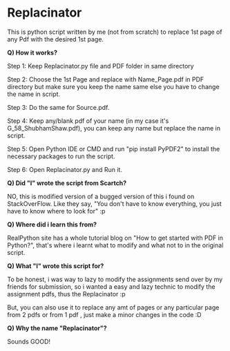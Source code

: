 # Replacinator
This is python script written by me (not from scratch) to replace 1st page of any Pdf with the desired 1st page.

**Q) How it works?**

  Step 1: Keep Replacinator.py file and PDF folder in same directory
  
  Step 2: Choose the 1st Page and replace with Name_Page.pdf in PDF directory but make sure you keep the name same else you have to change the name in script.
  
  Step 3: Do the same for Source.pdf.
  
  Step 4: Keep any/blank pdf of your name (in my case it's G_58_ShubhamShaw.pdf), you can keep any name but replace the name in script.
  
  Step 5: Open Python IDE or CMD and run "pip install PyPDF2" to install the necessary packages to run the script.
  
  Step 6: Open Replacinator.py and Run it. 


**Q) Did "I" wrote the script from Scartch?**

  NO, this is modified version of a bugged version of this i found on StackOverFlow. Like they say, "You don't have to know everything, you just have to know where to look for" :p 


**Q) Where did i learn this from?**

  RealPython site has a whole tutorial blog on "How to get started with PDF in Python?", that's where i learnt what to modify and what not to in the original script.


**Q) What "I" wrote this script for?**

  To be honest, i was way to lazy to modify the assignments send over by my friends for submission, so i wanted a easy and lazy technic to modify the assignment pdfs, thus the Replacinator :p 

But, you can also use it to replace any amt of pages or any particular page from 2 pdfs or from 1 pdf , just make a minor changes in the code :D


**Q) Why the name "Replacinator"?**

  Sounds GOOD!
 
